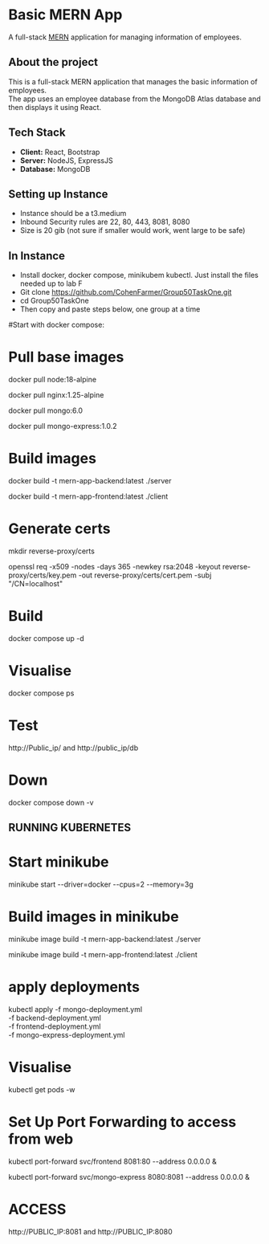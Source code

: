 # Basic MERN App


A full-stack [MERN](https://www.mongodb.com/mern-stack) application for managing information of employees.

## About the project

This is a full-stack MERN application that manages the basic information of employees.  
The app uses an employee database from the MongoDB Atlas database and then displays it using React.

## Tech Stack
- **Client:** React, Bootstrap  
- **Server:** NodeJS, ExpressJS  
- **Database:** MongoDB  

## Setting up Instance
- Instance should be a t3.medium
- Inbound Security rules are 22, 80, 443, 8081, 8080
- Size is 20 gib (not sure if smaller would work, went large to be safe)

## In Instance
- Install docker, docker compose, minikubem kubectl. Just install the files needed up to lab F
- Git clone https://github.com/CohenFarmer/Group50TaskOne.git
- cd Group50TaskOne
- Then copy and paste steps below, one group at a time

#Start with docker compose: 
# Pull base images
docker pull node:18-alpine  

docker pull nginx:1.25-alpine 

docker pull mongo:6.0  

docker pull mongo-express:1.0.2  

# Build images
docker build -t mern-app-backend:latest ./server  

docker build -t mern-app-frontend:latest ./client  

# Generate certs
mkdir reverse-proxy/certs

openssl req -x509 -nodes -days 365 -newkey rsa:2048   -keyout reverse-proxy/certs/key.pem   -out reverse-proxy/certs/cert.pem   -subj "/CN=localhost"

# Build
docker compose up -d

# Visualise
docker compose ps

# Test
http://Public_ip/ and http://public_ip/db

# Down
docker compose down -v

## RUNNING KUBERNETES
# Start minikube
minikube start --driver=docker --cpus=2 --memory=3g

# Build images in minikube
minikube image build -t mern-app-backend:latest ./server

minikube image build -t mern-app-frontend:latest ./client

# apply deployments
kubectl apply -f mongo-deployment.yml \
              -f backend-deployment.yml \
              -f frontend-deployment.yml \
              -f mongo-express-deployment.yml

# Visualise
kubectl get pods -w

# Set Up Port Forwarding to access from web
kubectl port-forward svc/frontend 8081:80 --address 0.0.0.0 &

kubectl port-forward svc/mongo-express 8080:8081 --address 0.0.0.0 &

# ACCESS
http://PUBLIC_IP:8081 and http://PUBLIC_IP:8080